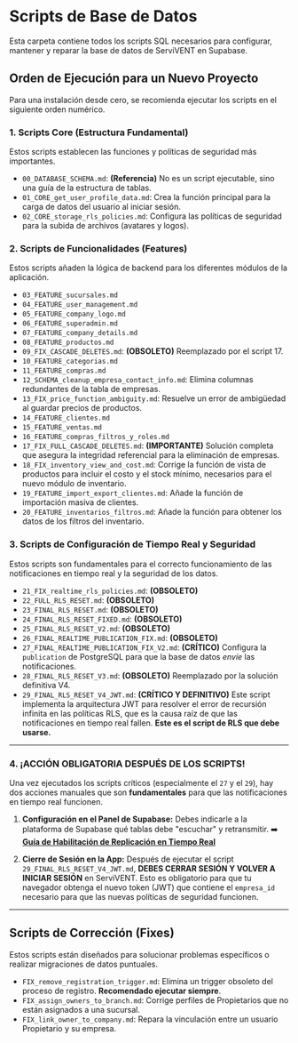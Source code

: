 # Scripts de Base de Datos

Esta carpeta contiene todos los scripts SQL necesarios para configurar, mantener y reparar la base de datos de ServiVENT en Supabase.

## Orden de Ejecución para un Nuevo Proyecto

Para una instalación desde cero, se recomienda ejecutar los scripts en el siguiente orden numérico.

### 1. Scripts Core (Estructura Fundamental)

Estos scripts establecen las funciones y políticas de seguridad más importantes.

-   `00_DATABASE_SCHEMA.md`: **(Referencia)** No es un script ejecutable, sino una guía de la estructura de tablas.
-   `01_CORE_get_user_profile_data.md`: Crea la función principal para la carga de datos del usuario al iniciar sesión.
-   `02_CORE_storage_rls_policies.md`: Configura las políticas de seguridad para la subida de archivos (avatares y logos).

### 2. Scripts de Funcionalidades (Features)

Estos scripts añaden la lógica de backend para los diferentes módulos de la aplicación.

-   `03_FEATURE_sucursales.md`
-   `04_FEATURE_user_management.md`
-   `05_FEATURE_company_logo.md`
-   `06_FEATURE_superadmin.md`
-   `07_FEATURE_company_details.md`
-   `08_FEATURE_productos.md`
-   `09_FIX_CASCADE_DELETES.md`: **(OBSOLETO)** Reemplazado por el script 17.
-   `10_FEATURE_categorias.md`
-   `11_FEATURE_compras.md`
-   `12_SCHEMA_cleanup_empresa_contact_info.md`: Elimina columnas redundantes de la tabla de empresas.
-   `13_FIX_price_function_ambiguity.md`: Resuelve un error de ambigüedad al guardar precios de productos.
-   `14_FEATURE_clientes.md`
-   `15_FEATURE_ventas.md`
-   `16_FEATURE_compras_filtros_y_roles.md`
-   `17_FIX_FULL_CASCADE_DELETES.md`: **(IMPORTANTE)** Solución completa que asegura la integridad referencial para la eliminación de empresas.
-   `18_FIX_inventory_view_and_cost.md`: Corrige la función de vista de productos para incluir el costo y el stock mínimo, necesarios para el nuevo módulo de inventario.
-   `19_FEATURE_import_export_clientes.md`: Añade la función de importación masiva de clientes.
-   `20_FEATURE_inventarios_filtros.md`: Añade la función para obtener los datos de los filtros del inventario.

### 3. Scripts de Configuración de Tiempo Real y Seguridad

Estos scripts son fundamentales para el correcto funcionamiento de las notificaciones en tiempo real y la seguridad de los datos.

-   `21_FIX_realtime_rls_policies.md`: **(OBSOLETO)**
-   `22_FULL_RLS_RESET.md`: **(OBSOLETO)**
-   `23_FINAL_RLS_RESET.md`: **(OBSOLETO)**
-   `24_FINAL_RLS_RESET_FIXED.md`: **(OBSOLETO)**
-   `25_FINAL_RLS_RESET_V2.md`: **(OBSOLETO)**
-   `26_FINAL_REALTIME_PUBLICATION_FIX.md`: **(OBSOLETO)**
-   `27_FINAL_REALTIME_PUBLICATION_FIX_V2.md`: **(CRÍTICO)** Configura la `publication` de PostgreSQL para que la base de datos *envíe* las notificaciones.
-   `28_FINAL_RLS_RESET_V3.md`: **(OBSOLETO)** Reemplazado por la solución definitiva V4.
-   `29_FINAL_RLS_RESET_V4_JWT.md`: **(CRÍTICO Y DEFINITIVO)** Este script implementa la arquitectura JWT para resolver el error de recursión infinita en las políticas RLS, que es la causa raíz de que las notificaciones en tiempo real fallen. **Este es el script de RLS que debe usarse.**

---

### 4. ¡ACCIÓN OBLIGATORIA DESPUÉS DE LOS SCRIPTS!

Una vez ejecutados los scripts críticos (especialmente el `27` y el `29`), hay dos acciones manuales que son **fundamentales** para que las notificaciones en tiempo real funcionen.

1.  **Configuración en el Panel de Supabase:** Debes indicarle a la plataforma de Supabase qué tablas debe "escuchar" y retransmitir.
    ➡️ **[Guía de Habilitación de Replicación en Tiempo Real](../troubleshooting/04_REALTIME_FINAL_CHECK.md)**

2.  **Cierre de Sesión en la App:** Después de ejecutar el script `29_FINAL_RLS_RESET_V4_JWT.md`, **DEBES CERRAR SESIÓN Y VOLVER A INICIAR SESIÓN** en ServiVENT. Esto es obligatorio para que tu navegador obtenga el nuevo token (JWT) que contiene el `empresa_id` necesario para que las nuevas políticas de seguridad funcionen.

---

## Scripts de Corrección (Fixes)

Estos scripts están diseñados para solucionar problemas específicos o realizar migraciones de datos puntuales.

-   `FIX_remove_registration_trigger.md`: Elimina un trigger obsoleto del proceso de registro. **Recomendado ejecutar siempre**.
-   `FIX_assign_owners_to_branch.md`: Corrige perfiles de Propietarios que no están asignados a una sucursal.
-   `FIX_link_owner_to_company.md`: Repara la vinculación entre un usuario Propietario y su empresa.